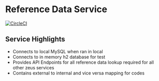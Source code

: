 # Reference Data Service
[![CircleCI](https://circleci.com/gh/Zeus-2-0/reference-data-service/tree/master.svg?style=svg)](https://circleci.com/gh/Zeus-2-0/reference-data-service/tree/master)

## Service Highlights
* Connects to local MySQL when ran in local
* Connects to in memory h2 database for test
* Provides API Endpoints for all reference data lookup required for all other zeus services
* Contains external to internal and vice versa mapping for codes